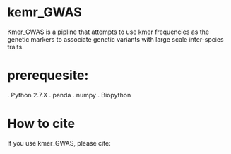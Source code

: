 # kemr_GWAS
Kmer_GWAS is a pipline that attempts to use kmer frequencies as the genetic markers to associate genetic variants with large scale inter-spcies traits. 

# prerequesite: 
. Python 2.7.X
. panda
. numpy
. Biopython

# How to cite
If you use kmer_GWAS, please cite:
